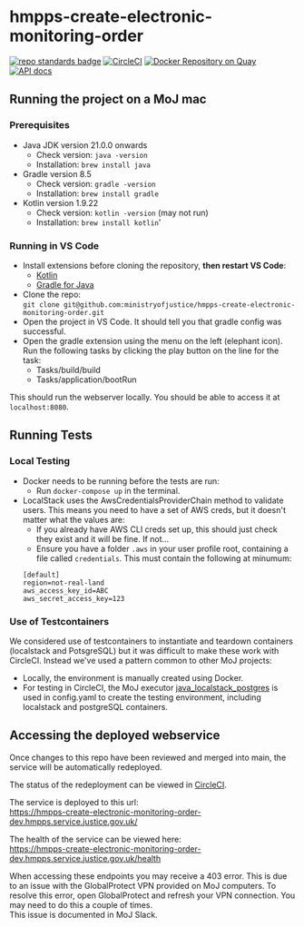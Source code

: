 # hmpps-create-electronic-monitoring-order
[![repo standards badge](https://img.shields.io/badge/dynamic/json?color=blue&style=flat&logo=github&label=MoJ%20Compliant&query=%24.result&url=https%3A%2F%2Foperations-engineering-reports.cloud-platform.service.justice.gov.uk%2Fapi%2Fv1%2Fcompliant_public_repositories%2Fhmpps-create-electronic-monitoring-order)](https://operations-engineering-reports.cloud-platform.service.justice.gov.uk/public-github-repositories.html#hmpps-create-electronic-monitoring-order "Link to report")
[![CircleCI](https://circleci.com/gh/ministryofjustice/hmpps-create-electronic-monitoring-order/tree/main.svg?style=svg)](https://circleci.com/gh/ministryofjustice/hmpps-create-electronic-monitoring-order)
[![Docker Repository on Quay](https://quay.io/repository/hmpps/hmpps-create-electronic-monitoring-order/status "Docker Repository on Quay")](https://quay.io/repository/hmpps/hmpps-create-electronic-monitoring-order)
[![API docs](https://img.shields.io/badge/API_docs_-view-85EA2D.svg?logo=swagger)](https://hmpps-create-electronic-monitoring-order-dev.hmpps.service.justice.gov.uk/webjars/swagger-ui/index.html?configUrl=/v3/api-docs)

## Running the project on a MoJ mac

### Prerequisites
- Java JDK version 21.0.0 onwards
  - Check version: `java -version`
  - Installation: `brew install java`
- Gradle version 8.5
  - Check version: `gradle -version`
  - Installation: `brew install gradle`
- Kotlin version 1.9.22 
  - Check version: `kotlin -version` (may not run)
  - Installation: `brew install kotlin`'

### Running in VS Code
- Install extensions before cloning the repository, **then restart VS Code**:
  - [Kotlin](https://marketplace.visualstudio.com/items?itemName=fwcd.kotlin)
  - [Gradle for Java](https://marketplace.visualstudio.com/items?itemName=vscjava.vscode-gradle)
- Clone the repo:  
  `git clone git@github.com:ministryofjustice/hmpps-create-electronic-monitoring-order.git`
- Open the project in VS Code. It should tell you that gradle config was successful.
- Open the gradle extension using the menu on the left (elephant icon).  
  Run the following tasks by clicking the play button on the line for the task:
  - Tasks/build/build
  - Tasks/application/bootRun

This should run the webserver locally. You should be able to access it at `localhost:8080`.

## Running Tests

### Local Testing
- Docker needs to be running before the tests are run:
  - Run `docker-compose up` in the terminal.
- LocalStack uses the AwsCredentialsProviderChain method to validate users. This means you need to have a set of AWS creds, but it doesn't matter what the values are:
  - If you already have AWS CLI creds set up, this should just check they exist and it will be fine. If not... 
  - Ensure you have a folder `.aws` in your user profile root, containing a file called `credentials`. This must contain the following at minumum:
  ```
  [default]
  region=not-real-land
  aws_access_key_id=ABC
  aws_secret_access_key=123
  ```

### Use of Testcontainers
We considered use of testcontainers to instantiate and teardown containers (localstack and PotsgreSQL) but it was difficult to make these work with CircleCI.
Instead we've used a pattern common to other MoJ projects:
- Locally, the environment is manually created using Docker.
- For testing in CircleCI, the MoJ executor [java_localstack_postgres](https://github.com/ministryofjustice/hmpps-circleci-orb/blob/main/src/executors/java_localstack_postgres.yml) is used in config.yaml to create the testing environment, including localstack and postgreSQL containers.

## Accessing the deployed webservice

Once changes to this repo have been reviewed and merged into main, the service will be automatically redeployed.

The status of the redeployment can be viewed in [CircleCI](https://app.circleci.com/pipelines/github/ministryofjustice/hmpps-create-electronic-monitoring-order).

The service is deployed to this url:  
https://hmpps-create-electronic-monitoring-order-dev.hmpps.service.justice.gov.uk/

The health of the service can be viewed here:  
https://hmpps-create-electronic-monitoring-order-dev.hmpps.service.justice.gov.uk/health

When accessing these endpoints you may receive a 403 error. This is due to an issue with the GlobalProtect VPN provided on MoJ computers.  To resolve this error, open GlobalProtect and refresh your VPN connection. You may need to do this a couple of times.  
This issue is documented in MoJ Slack.
